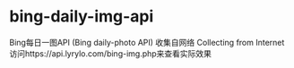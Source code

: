 # bing-daily-img-api
Bing每日一图API (Bing daily-photo API)
收集自网络 Collecting from Internet
访问https://api.lyrylo.com/bing-img.php来查看实际效果
